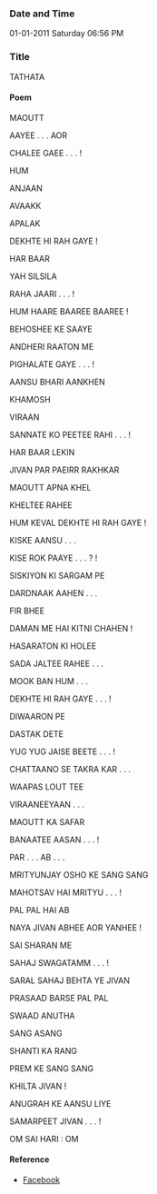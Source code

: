 ### Date and Time

01-01-2011 Saturday 06:56 PM

### Title

TATHATA

#### Poem

MAOUTT

AAYEE . . . AOR

CHALEE GAEE . . . !

HUM

ANJAAN

AVAAKK

APALAK

DEKHTE HI RAH GAYE !

HAR BAAR

YAH SILSILA

RAHA JAARI . . . !

HUM HAARE BAAREE BAAREE !

BEHOSHEE KE SAAYE

ANDHERI RAATON ME

PIGHALATE GAYE . . . !

AANSU BHARI AANKHEN

KHAMOSH

VIRAAN

SANNATE KO PEETEE RAHI . . . !

HAR BAAR LEKIN

JIVAN PAR  PAEIRR RAKHKAR

MAOUTT APNA KHEL

KHELTEE RAHEE

HUM KEVAL DEKHTE HI RAH GAYE !

KISKE AANSU . . .

KISE ROK PAAYE . . . ? !

SISKIYON KI SARGAM PE

DARDNAAK AAHEN . . .

FIR BHEE

DAMAN ME HAI KITNI CHAHEN !

HASARATON KI HOLEE

SADA JALTEE RAHEE . . .

MOOK BAN HUM . . .

DEKHTE HI RAH GAYE . . . !

DIWAARON PE

DASTAK DETE

YUG  YUG JAISE BEETE . . . !

CHATTAANO SE TAKRA KAR . . .

WAAPAS  LOUT TEE

VIRAANEEYAAN . . .

MAOUTT KA SAFAR

BANAATEE AASAN . . . !

PAR . . . AB . . .

MRITYUNJAY  OSHO KE SANG SANG

MAHOTSAV HAI MRITYU . . . !

PAL  PAL  HAI AB

NAYA  JIVAN  ABHEE AOR YANHEE !

SAI SHARAN ME

SAHAJ  SWAGATAMM . . . !

SARAL  SAHAJ  BEHTA YE JIVAN

PRASAAD BARSE PAL PAL

SWAAD ANUTHA

SANG ASANG

SHANTI KA RANG

PREM KE SANG SANG

KHILTA JIVAN !

ANUGRAH KE AANSU LIYE

SAMARPEET JIVAN . . . !

OM SAI HARI : OM

#### Reference

* [Facebook](https://www.facebook.com/share/5cCqeJRu8sUe2xof/)
